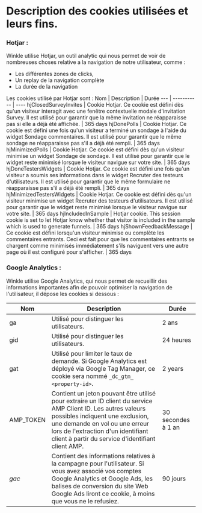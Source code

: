 # Description des cookies utilisées et leurs fins.

### Hotjar :

Winkle utilise Hotjar, un outil analytic qui nous permet de voir de nombreuses choses relative a la navigation de notre utilisateur, comme :
  - Les différentes zones de clicks,
  - Un replay de la navigation complète
  - La durée de la navigation

Les cookies utilisé par Hotjar sont :
Nom | Description | Durée
--- | ----------- | ----
hjClosedSurveyInvites | Cookie Hotjar. Ce cookie est défini dès qu'un visiteur interagit avec une fenêtre contextuelle modale d'invitation Survey. Il est utilisé pour garantir que la même invitation ne réapparaisse pas si elle a déjà été affichée. |	365 days
hjDonePolls | Cookie Hotjar. Ce cookie est défini une fois qu'un visiteur a terminé un sondage à l'aide du widget Sondage commentaires. Il est utilisé pour garantir que le même sondage ne réapparaisse pas s'il a déjà été rempli.	 |	365 days
hjMinimizedPolls | Cookie Hotjar. Ce cookie est défini dès qu'un visiteur minimise un widget Sondage de sondage. Il est utilisé pour garantir que le widget reste minimisé lorsque le visiteur navigue sur votre site. |	365 days
hjDoneTestersWidgets | Cookie Hotjar. Ce cookie est défini une fois qu'un visiteur a soumis ses informations dans le widget Recruter des testeurs d'utilisateurs. Il est utilisé pour garantir que le même formulaire ne réapparaisse pas s'il a déjà été rempli. |	365 days
hjMinimizedTestersWidgets | Cookie Hotjar. Ce cookie est défini dès qu'un visiteur minimise un widget Recruter des testeurs d'utilisateurs. Il est utilisé pour garantir que le widget reste minimisé lorsque le visiteur navigue sur votre site. |	365 days
hjIncludedInSample	 | Hotjar cookie. This session cookie is set to let Hotjar know whether that visitor is included in the sample which is used to generate funnels. |	365 days
hjShownFeedbackMessage | Ce cookie est défini lorsqu'un visiteur minimise ou complète les commentaires entrants. Ceci est fait pour que les commentaires entrants se chargent comme minimisés immédiatement s'ils naviguent vers une autre page où il est configuré pour s'afficher. |	365 days

### Google Analytics  :

Winkle utilise Google Analytics, qui nous permet de recueillir des informations importantes afin de pouvoir optimiser la navigation de l'utilisateur, il dépose les cookies si dessous :

Nom | Description | Durée
--- | ----------- | ----
ga | Utilisé pour distinguer les utilisateurs. | 2 ans
gid | Utilisé pour distinguer les utilisateurs. | 24 heures
gat | Utilisé pour limiter le taux de demande. Si Google Analytics est déployé via Google Tag Manager, ce cookie sera nommé `_dc_gtm_ <property-id>`. | 2 years
AMP_TOKEN | Contient un jeton pouvant être utilisé pour extraire un ID client du service AMP Client ID. Les autres valeurs possibles indiquent une exclusion, une demande en vol ou une erreur lors de l'extraction d'un identifiant client à partir du service d'identifiant client AMP. | 30 secondes à 1 an
_gac_<property-id> | Contient des informations relatives à la campagne pour l'utilisateur. Si vous avez associé vos comptes Google Analytics et Google Ads, les balises de conversion du site Web Google Ads liront ce cookie, à moins que vous ne le refusiez. | 90 jours
